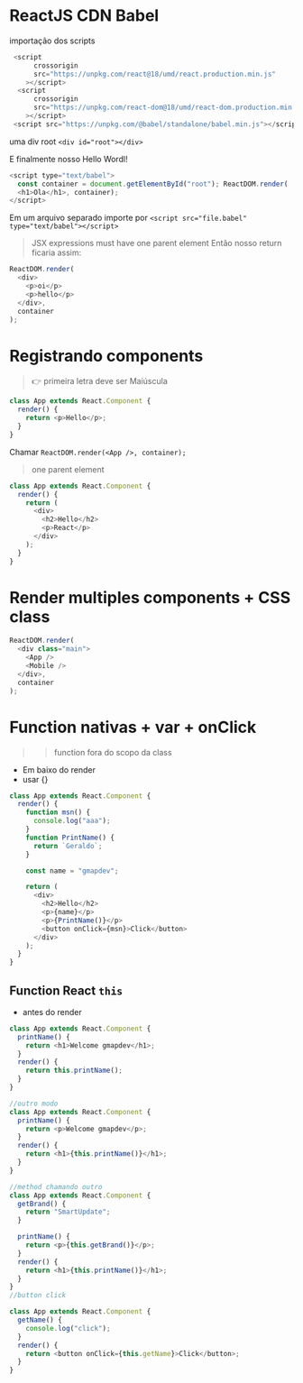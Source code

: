 # ReactJS CDN Babel

importação dos scripts

```js
 <script
      crossorigin
      src="https://unpkg.com/react@18/umd/react.production.min.js"
    ></script>
  <script
      crossorigin
      src="https://unpkg.com/react-dom@18/umd/react-dom.production.min.js"
    ></script>
 <script src="https://unpkg.com/@babel/standalone/babel.min.js"></script>
```

uma div root `<div id="root"></div>`

E finalmente nosso Hello Wordl!

```js
<script type="text/babel">
  const container = document.getElementById("root"); ReactDOM.render(
  <h1>Ola</h1>, container);
</script>
```

Em um arquivo separado importe por `<script src="file.babel" type="text/babel"></script>`

> JSX expressions must have one parent element
> Então nosso return ficaria assim:

```js
ReactDOM.render(
  <div>
    <p>oi</p>
    <p>hello</p>
  </div>,
  container
);
```

# Registrando components

> 👉 primeira letra deve ser Maiúscula

```js
class App extends React.Component {
  render() {
    return <p>Hello</p>;
  }
}
```

Chamar `ReactDOM.render(<App />, container);`

> one parent element

```js
class App extends React.Component {
  render() {
    return (
      <div>
        <h2>Hello</h2>
        <p>React</p>
      </div>
    );
  }
}
```

# Render multiples components + CSS class

```js
ReactDOM.render(
  <div class="main">
    <App />
    <Mobile />
  </div>,
  container
);
```

# Function nativas + var + onClick

> > function fora do scopo da class

- Em baixo do render
- usar {}

```js
class App extends React.Component {
  render() {
    function msn() {
      console.log("aaa");
    }
    function PrintName() {
      return `Geraldo`;
    }

    const name = "gmapdev";

    return (
      <div>
        <h2>Hello</h2>
        <p>{name}</p>
        <p>{PrintName()}</p>
        <button onClick={msn}>Click</button>
      </div>
    );
  }
}
```

## Function React `this`

- antes do render

```js
class App extends React.Component {
  printName() {
    return <h1>Welcome gmapdev</h1>;
  }
  render() {
    return this.printName();
  }
}

//outro modo
class App extends React.Component {
  printName() {
    return <p>Welcome gmapdev</p>;
  }
  render() {
    return <h1>{this.printName()}</h1>;
  }
}

//method chamando outro
class App extends React.Component {
  getBrand() {
    return "SmartUpdate";
  }

  printName() {
    return <p>{this.getBrand()}</p>;
  }
  render() {
    return <h1>{this.printName()}</h1>;
  }
}
//button click

class App extends React.Component {
  getName() {
    console.log("click");
  }
  render() {
    return <button onClick={this.getName}>Click</button>;
  }
}
```
